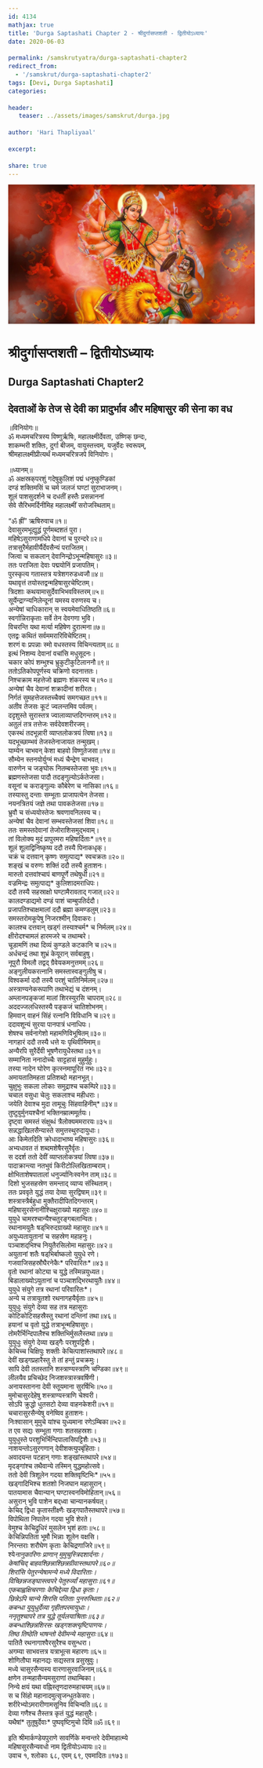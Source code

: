 ```yaml
---    
id: 4134    
mathjax: true    
title: 'Durga Saptashati Chapter 2 - श्रीदुर्गासप्तशती - द्वितीयोऽध्यायः'    
date: 2020-06-03    

permalink: /samskrutyatra/durga-saptashati-chapter2
redirect_from: 
  - '/samskrut/durga-saptashati-chapter2'
tags: [Devi, Durga Saptashati]    
categories:    
    
header:    
   teaser: ../assets/images/samskrut/durga.jpg    
    
author: 'Hari Thapliyaal'    
    
excerpt:    
    
share: true    
---    
```

    
![](../assets/images/samskrut/durga.jpg)    
    
# श्रीदुर्गासप्तशती – द्वितीयोऽध्यायः    
## Durga Saptashati Chapter2    
    
## देवताओं के तेज से देवी का प्रादुर्भाव और महिषासुर की सेना का वध    
    
॥विनियोगः॥    
ॐ मध्यमचरित्रस्य विष्णुर्ऋषिः, महालक्ष्मीर्देवता, उष्णिक् छन्दः,    
शाकम्भरी शक्तिः, दुर्गा बीजम्, वायुस्तत्त्वम्, यजुर्वेदः स्वरूपम्,    
श्रीमहालक्ष्मीप्रीत्यर्थं मध्यमचरित्रजपे विनियोगः।    
    
॥ध्यानम्॥    
ॐ अक्षस्रक्‌परशुं गदेषुकुलिशं पद्मं धनुष्कुण्डिकां    
दण्डं शक्तिमसिं च चर्म जलजं घण्टां सुराभाजनम्।    
शूलं पाशसुदर्शने च दधतीं हस्तैः प्रसन्नाननां    
सेवे सैरिभमर्दिनीमिह महालक्ष्मीं सरोजस्थिताम्॥    
    
“ॐ ह्रीं” ऋषिरुवाच॥१॥    
देवासुरमभूद्युद्धं पूर्णमब्दशतं पुरा।    
महिषेऽसुराणामधिपे देवानां च पुरन्दरे॥२॥    
तत्रासुरैर्महावीर्यैर्देवसैन्यं पराजितम्।    
जित्वा च सकलान् देवानिन्द्रोऽभून्महिषासुरः॥३॥    
ततः पराजिता देवाः पद्मयोनिं प्रजापतिम्।    
पुरस्कृत्य गतास्तत्र यत्रेशगरुडध्वजौ॥४॥    
यथावृत्तं तयोस्तद्वन्महिषासुरचेष्टितम्।    
त्रिदशाः कथयामासुर्देवाभिभवविस्तरम्॥५॥    
सूर्येन्द्राग्न्यनिलेन्दूनां यमस्य वरुणस्य च।    
अन्येषां चाधिकारान् स स्वयमेवाधितिष्ठति॥६॥    
स्वर्गान्निराकृताः सर्वे तेन देवगणा भुवि।    
विचरन्ति यथा मर्त्या महिषेण दुरात्मना॥७॥    
एतद्वः कथितं सर्वममरारिविचेष्टितम्।    
शरणं वः प्रपन्नाः स्मो वधस्तस्य विचिन्त्यताम्॥८॥    
इत्थं निशम्य देवानां वचांसि मधुसूदनः।    
चकार कोपं शम्भुश्च भ्रुकुटीकुटिलाननौ॥९॥    
ततोऽतिकोपपूर्णस्य चक्रिणो वदनात्ततः।    
निश्‍चक्राम महत्तेजो ब्रह्मणः शंकरस्य च॥१०॥    
अन्येषां चैव देवानां शक्रादीनां शरीरतः।    
निर्गतं सुमहत्तेजस्तच्चैक्यं समगच्छत॥११॥    
अतीव तेजसः कूटं ज्वलन्तमिव पर्वतम्।    
ददृशुस्ते सुरास्तत्र ज्वालाव्याप्तदिगन्तरम्॥१२॥    
अतुलं तत्र तत्तेजः सर्वदेवशरीरजम्।    
एकस्थं तदभून्नारी व्याप्तलोकत्रयं त्विषा॥१३॥    
यदभूच्छाम्भवं तेजस्तेनाजायत तन्मुखम्।    
याम्येन चाभवन् केशा बाहवो विष्णुतेजसा॥१४॥    
सौम्येन स्तनयोर्युग्मं मध्यं चैन्द्रेण चाभवत्।    
वारुणेन च जङ्‍घोरू नितम्बस्तेजसा भुवः॥१५॥    
ब्रह्मणस्तेजसा पादौ तदङ्‌गुल्योऽर्कतेजसा।    
वसूनां च कराङ्‌गुल्यः कौबेरेण च नासिका॥१६॥    
तस्यास्तु दन्ताः सम्भूताः प्राजापत्येन तेजसा।    
नयनत्रितयं जज्ञे तथा पावकतेजसा॥१७॥    
भ्रुवौ च संध्ययोस्तेजः श्रवणावनिलस्य च।    
अन्येषां चैव देवानां सम्भवस्तेजसां शिवा॥१८॥    
ततः समस्तदेवानां तेजोराशिसमुद्भवाम्।    
तां विलोक्य मुदं प्रापुरमरा महिषार्दिताः*॥१९॥    
शूलं शूलाद्विनिष्कृष्य ददौ तस्यै पिनाकधृक्।    
चक्रं च दत्तवान् कृष्णः समुत्पाद्य* स्वचक्रतः॥२०॥    
शङ्‌खं च वरुणः शक्तिं ददौ तस्यै हुताशनः।    
मारुतो दत्तवांश्‍चापं बाणपूर्णे तथेषुधी॥२१॥    
वज्रमिन्द्रः समुत्पाद्य* कुलिशादमराधिपः।    
ददौ तस्यै सहस्राक्षो घण्टामैरावताद् गजात्॥२२॥    
कालदण्डाद्यमो दण्डं पाशं चाम्बुपतिर्ददौ।    
प्रजापतिश्‍चाक्षमालां ददौ ब्रह्मा कमण्डलुम्॥२३॥    
समस्तरोमकूपेषु निजरश्मीन् दिवाकरः।    
कालश्‍च दत्तवान् खड्‌गं तस्याश्‍चर्म* च निर्मलम्॥२४॥    
क्षीरोदश्‍चामलं हारमजरे च तथाम्बरे।    
चूडामणिं तथा दिव्यं कुण्डले कटकानि च॥२५॥    
अर्धचन्द्रं तथा शुभ्रं केयूरान् सर्वबाहुषु।    
नूपुरौ विमलौ तद्वद् ग्रैवेयकमनुत्तमम्॥२६॥    
अङ्‌गुलीयकरत्‍नानि समस्तास्वङ्‌गुलीषु च।    
विश्‍वकर्मा ददौ तस्यै परशुं चातिनिर्मलम्॥२७॥    
अस्त्राण्यनेकरूपाणि तथाभेद्यं च दंशनम्।    
अम्लानपङ्‌कजां मालां शिरस्युरसि चापराम्॥२८॥    
अददज्जलधिस्तस्यै पङ्‌कजं चातिशोभनम्।    
हिमवा‍न् वाहनं सिंहं रत्‍नानि विविधानि च॥२९॥    
ददावशून्यं सुरया पानपात्रं धनाधिपः।    
शेषश्‍च सर्वनागेशो महामणिविभूषितम्॥३०॥    
नागहारं ददौ तस्यै धत्ते यः पृथिवीमिमाम्॥    
अन्यैरपि सुरैर्देवी भूषणैरायुधैस्तथा॥३१॥    
सम्मानिता ननादोच्चैः साट्टहासं मुहुर्मुहुः।    
तस्या नादेन घोरेण कृत्स्नमापूरितं नभः॥३२॥    
अमायतातिमहता प्रतिशब्दो महानभूत्।    
चुक्षुभुः सकला लोकाः समुद्राश्‍च चकम्पिरे॥३३॥    
चचाल वसुधा चेलुः सकलाश्‍च महीधराः।    
जयेति देवाश्‍च मुदा तामूचुः सिंहवाहिनीम्*॥३४॥    
तुष्टुवुर्मुनयश्‍चैनां भक्तिनम्रात्ममूर्तयः।    
दृष्ट्‌वा समस्तं संक्षुब्धं त्रैलोक्यममरारयः॥३५॥    
सन्नद्धाखिलसैन्यास्ते समुत्तस्थुरुदायुधाः।    
आः किमेतदिति क्रोधादाभाष्य महिषासुरः॥३६॥    
अभ्यधावत तं शब्दमशेषैरसुरैर्वृतः।    
स ददर्श ततो देवीं व्याप्तलोकत्रयां त्विषा॥३७॥    
पादाक्रान्त्या नतभुवं किरीटोल्लिखिताम्बराम्।    
क्षोभिताशेषपातालां धनुर्ज्यानिःस्वनेन ताम्॥३८॥    
दिशो भुजसहस्रेण समन्ताद् व्याप्य संस्थिताम्।    
ततः प्रववृते युद्धं तया देव्या सुरद्विषाम्॥३९॥    
शस्त्रास्त्रैर्बहुधा मुक्तैरादीपितदिगन्तरम्।    
महिषासुरसेनानीश्‍चिक्षुराख्यो महासुरः॥४०॥    
युयुधे चामरश्‍चान्यैश्‍चतुरङ्‌गबलान्वितः।    
रथानामयुतैः षड्‌भिरुदग्राख्यो महासुरः॥४१॥    
अयुध्यतायुतानां च सहस्रेण महाहनुः।    
पञ्चाशद्‌भिश्‍च नियुतैरसिलोमा महासुरः॥४२॥    
अयुतानां शतैः षड्‌भिर्बाष्कलो युयुधे रणे।    
गजवाजिसहस्रौघैरनेकैः* परिवारितः*॥४३॥    
वृतो रथानां कोट्या च युद्धे तस्मिन्नयुध्यत।    
बिडालाख्योऽयुतानां च पञ्चाशद्भिरथायुतैः॥४४॥    
युयुधे संयुगे तत्र रथानां परिवारितः*।    
अन्ये च तत्रायुतशो रथनागहयैर्वृताः॥४५॥    
युयुधुः संयुगे देव्या सह तत्र महासुराः    
कोटिकोटिसहस्रैस्तु रथानां दन्तिनां तथा॥४६॥    
हयानां च वृतो युद्धे तत्राभून्महिषासुरः।    
तोमरैर्भिन्दिपालैश्‍च शक्तिभिर्मुसलैस्तथा॥४७॥    
युयुधुः संयुगे देव्या खड्‌गैः परशुपट्टिशैः।    
केचिच्च चिक्षिपुः शक्तीः केचित्पाशांस्तथापरे॥४८॥    
देवीं खड्‍गप्रहारैस्तु ते तां हन्तुं प्रचक्रमुः।    
सापि देवी ततस्तानि शस्त्राण्यस्त्राणि चण्डिका॥४९॥    
लीलयैव प्रचिच्छेद निजशस्त्रास्त्रवर्षिणी।    
अनायस्तानना देवी स्तूयमाना सुरर्षिभिः॥५०॥    
मुमोचासुरदेहेषु शस्त्राण्यस्त्राणि चेश्‍वरी।    
सोऽपि क्रुद्धो धुतसटो देव्या वाहनकेशरी॥५१॥    
चचारासुरसैन्येषु वनेष्विव हुताशनः।    
निःश्‍वासान् मुमुचे यांश्च युध्यमाना रणेऽम्बिका॥५२॥    
त एव सद्यः सम्भूता गणाः शतसहस्रशः।    
युयुधुस्ते परशुभिर्भिन्दिपालासिपट्टिशैः॥५३॥    
नाशयन्तोऽसुरगणान् देवीशक्‍त्युपबृंहिताः।    
अवादयन्त पटहान् गणाः शङ्‌खांस्तथापरे॥५४॥    
मृदङ्‌गांश्‍च तथैवान्ये तस्मिन् युद्धमहोत्सवे।    
ततो देवी त्रिशूलेन गदया शक्तिवृष्टिभिः*॥५५॥    
खड्‌गादिभिश्‍च शतशो निजघान महासुरान्।    
पातयामास चैवान्यान् घण्टास्वनविमोहितान्॥५६॥    
असुरान् भुवि पाशेन बद्‌ध्वा चान्यानकर्षयत्।    
केचिद् द्विधा कृतास्तीक्ष्णैः खड्‌गपातैस्तथापरे॥५७॥    
विपोथिता निपातेन गदया भुवि शेरते।    
वेमुश्‍च केचिद्रुधिरं मुसलेन भृशं हताः॥५८॥    
केचिन्निपतिता भूमौ भिन्नाः शूलेन वक्षसि।    
निरन्तराः शरौघेण कृताः केचिद्रणाजिरे॥५९॥    
श्ये*नानुकारिणः प्राणान् मुमुचुस्त्रिदशार्दनाः।    
केषांचिद् बाहवश्छिन्नाश्छिन्नग्रीवास्तथापरे॥६०॥    
शिरांसि पेतुरन्येषामन्ये मध्ये विदारिताः।    
विच्छिन्नजङ्‌घास्त्वपरे पेतुरुर्व्यां महासुराः॥६१॥    
एकबाह्वक्षिचरणाः केचिद्देव्या द्विधा कृताः।    
छिन्नेऽपि चान्ये शिरसि पतिताः पुनरुत्थिताः॥६२॥    
कबन्धा युयुधुर्देव्या गृहीतपरमायुधाः।    
ननृतुश्‍चापरे तत्र युद्धे तूर्यलयाश्रिताः॥६३॥    
कबन्धाश्छिन्नशिरसः खड्‌गशक्त्यृष्टिपाणयः।    
तिष्ठ तिष्ठेति भाषन्तो देवीमन्ये महासुराः*॥६४॥    
पातितै रथनागाश्‍वैरसुरैश्‍च वसुन्धरा।    
अगम्या साभवत्तत्र यत्राभूत्स महारणः॥६५॥    
शोणितौघा महानद्यः सद्यस्तत्र प्रसुस्रुवुः।    
मध्ये चासुरसैन्यस्य वारणासुरवाजिनाम्॥६६॥    
क्षणेन तन्महासैन्यमसुराणां तथाम्बिका।    
निन्ये क्षयं यथा वह्निस्तृणदारुमहाचयम्॥६७॥    
स च सिंहो महानादमुत्सृजन्धुतकेसरः।    
शरीरेभ्योऽमरारीणामसूनिव विचिन्वति॥६८॥    
देव्या गणैश्‍च तैस्तत्र कृतं युद्धं महासुरैः।    
यथैषां* तुतुषुर्देवाः* पुष्पवृष्टिमुचो दिवि॥ॐ॥६९॥    
    
इति श्रीमार्कण्डेयपुराणे सावर्णिके मन्वन्तरे देवीमाहात्म्ये    
महिषासुरसैन्यवधो नाम द्वितीयोऽध्यायः॥२॥    
उवाच १, श्‍लोकाः ६८, एवम् ६९, एवमादितः॥१७३॥     
    
